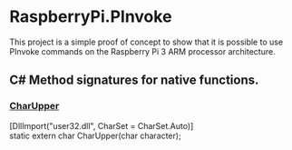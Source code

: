 # RaspberryPi.PInvoke

This project is a simple proof of concept to show that it is possible to use PInvoke commands on the Raspberry Pi 3 ARM processor architecture.

## C# Method signatures for native functions.

### [CharUpper](https://msdn.microsoft.com/en-us/library/windows/desktop/ms647474%28v=vs.85%29.aspx?f=255&MSPPError=-2147217396)

[DllImport("user32.dll", CharSet = CharSet.Auto)]  
static extern char CharUpper(char character);
